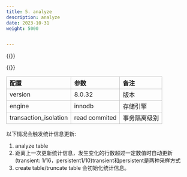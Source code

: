 ```yaml
---
title: 5. analyze
description: analyze
date: 2023-10-31
weight: 5000


---
```

<style>
th, td {
  border: 1px solid rgb(190, 190, 190);
}
</style>

{{<alert  color="secondary">}}



{{</alert>}}

| 配置                  | 参数          | 备注         |
| :-------------------- | :------------ | :----------- |
| version               | 8.0.32        | 版本         |
| engine                | innodb        | 存储引擎     |
| transaction_isolation | read commited | 事务隔离级别 |


以下情况会触发统计信息更新:
1. analyze table
2. 距离上一次更新统计信息，发生变化的行数超过一定数值时自动更新(transient: 1/16，persistent1/10)transient和persistent是两种采样方式
3. create table/truncate table 会初始化统计信息。





























